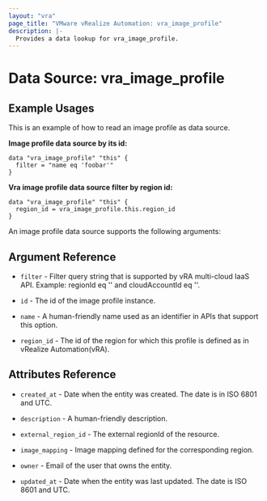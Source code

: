```yaml
---
layout: "vra"
page_title: "VMware vRealize Automation: vra_image_profile"
description: |-
  Provides a data lookup for vra_image_profile.
---
```


# Data Source: vra_image_profile
## Example Usages
This is an example of how to read an image profile as data source.

**Image profile data source by its id:**

```hcl
data "vra_image_profile" "this" {
  filter = "name eq 'foobar'"
}
```

**Vra image profile data source filter by region id:**

```hcl
data "vra_image_profile" "this" {
  region_id = vra_image_profile.this.region_id
}
```

An image profile data source supports the following arguments:

## Argument Reference

* `filter` - Filter query string that is supported by vRA multi-cloud IaaS API. Example: regionId eq '<regionId>' and cloudAccountId eq '<cloudAccountId>'.

* `id` - The id of the image profile instance.

* `name` - A human-friendly name used as an identifier in APIs that support this option.

* `region_id` - The id of the region for which this profile is defined as in vRealize Automation(vRA).

## Attributes Reference

* `created_at` - Date when the entity was created. The date is in ISO 6801 and UTC.

* `description` - A human-friendly description.

* `external_region_id` - The external regionId of the resource. 

* `image_mapping` - Image mapping defined for the corresponding region.

* `owner` - Email of the user that owns the entity.

* `updated_at` - Date when the entity was last updated. The date is ISO 8601 and UTC.

